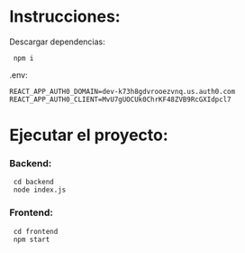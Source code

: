 # Instrucciones:

Descargar dependencias:
```
 npm i
```
.env:
```
REACT_APP_AUTH0_DOMAIN=dev-k73h8gdvrooezvnq.us.auth0.com
REACT_APP_AUTH0_CLIENT=MvU7gUOCUk0ChrKF48ZVB9RcGXIdpcl7
```
# Ejecutar el proyecto:

### Backend:
```
 cd backend
 node index.js
```
### Frontend:
```
 cd frontend
 npm start
```
